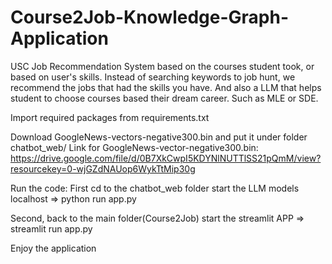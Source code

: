 # Course2Job-Knowledge-Graph-Application
USC Job Recommendation System based on the courses student took, or based on user's skills. Instead of searching keywords to job hunt, we recommend the jobs that had the skills you have. And also a LLM that helps student to choose courses based their dream career. Such as MLE or SDE.


Import required packages from requirements.txt

Download GoogleNews-vectors-negative300.bin and put it under folder chatbot_web/
Link for GoogleNews-vector-negative300.bin: https://drive.google.com/file/d/0B7XkCwpI5KDYNlNUTTlSS21pQmM/view?resourcekey=0-wjGZdNAUop6WykTtMip30g

Run the code:
First cd to the chatbot_web folder start the LLM models localhost
=> python run app.py

Second, back to the main folder(Course2Job) start the streamlit APP
=> streamlit run app.py

Enjoy the application

